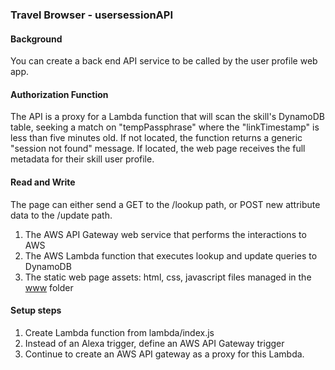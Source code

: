 ### Travel Browser - usersessionAPI

#### Background
You can create a back end API service to be called by the user profile web app.

#### Authorization Function
The API is a proxy for a Lambda function that will scan the skill's DynamoDB table,
seeking a match on "tempPassphrase"
where the "linkTimestamp" is less than five minutes old.
If not located, the function returns a generic "session not found" message.
If located, the web page receives the full metadata for their skill user profile.

#### Read and Write
The page can either send a GET to the /lookup path, or POST new attribute data to the /update path.

1. The AWS API Gateway web service that performs the interactions to AWS
1. The AWS Lambda function that executes lookup and update queries to DynamoDB
1. The static web page assets: html, css, javascript files managed in the [www](../www/) folder

#### Setup steps

1. Create Lambda function from lambda/index.js
1. Instead of an Alexa trigger, define an AWS API Gateway trigger
1. Continue to create an AWS API gateway as a proxy for this Lambda.
